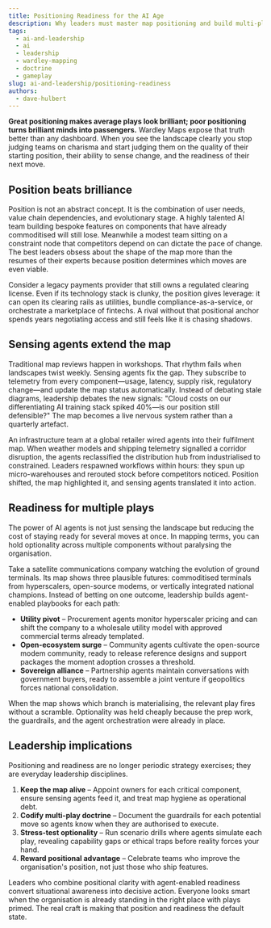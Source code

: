 ```yaml
---
title: Positioning Readiness for the AI Age
description: Why leaders must master map positioning and build multi-play readiness as AI agents collapse the cost of optionality.
tags:
  - ai-and-leadership
  - ai
  - leadership
  - wardley-mapping
  - doctrine
  - gameplay
slug: ai-and-leadership/positioning-readiness
authors:
  - dave-hulbert
---
```


**Great positioning makes average plays look brilliant; poor positioning turns brilliant minds into passengers.** Wardley Maps expose that truth better than any dashboard. When you see the landscape clearly you stop judging teams on charisma and start judging them on the quality of their starting position, their ability to sense change, and the readiness of their next move.

<!-- truncate -->

## Position beats brilliance

Position is not an abstract concept. It is the combination of user needs, value chain dependencies, and evolutionary stage. A highly talented AI team building bespoke features on components that have already commoditised will still lose. Meanwhile a modest team sitting on a constraint node that competitors depend on can dictate the pace of change. The best leaders obsess about the shape of the map more than the resumes of their experts because position determines which moves are even viable.

Consider a legacy payments provider that still owns a regulated clearing license. Even if its technology stack is clunky, the position gives leverage: it can open its clearing rails as utilities, bundle compliance-as-a-service, or orchestrate a marketplace of fintechs. A rival without that positional anchor spends years negotiating access and still feels like it is chasing shadows.

## Sensing agents extend the map

Traditional map reviews happen in workshops. That rhythm fails when landscapes twist weekly. Sensing agents fix the gap. They subscribe to telemetry from every component—usage, latency, supply risk, regulatory change—and update the map status automatically. Instead of debating stale diagrams, leadership debates the new signals: "Cloud costs on our differentiating AI training stack spiked 40%—is our position still defensible?" The map becomes a live nervous system rather than a quarterly artefact.

An infrastructure team at a global retailer wired agents into their fulfilment map. When weather models and shipping telemetry signalled a corridor disruption, the agents reclassified the distribution hub from industrialised to constrained. Leaders respawned workflows within hours: they spun up micro-warehouses and rerouted stock before competitors noticed. Position shifted, the map highlighted it, and sensing agents translated it into action.

## Readiness for multiple plays

The power of AI agents is not just sensing the landscape but reducing the cost of staying ready for several moves at once. In mapping terms, you can hold optionality across multiple components without paralysing the organisation.

Take a satellite communications company watching the evolution of ground terminals. Its map shows three plausible futures: commoditised terminals from hyperscalers, open-source modems, or vertically integrated national champions. Instead of betting on one outcome, leadership builds agent-enabled playbooks for each path:

- **Utility pivot** – Procurement agents monitor hyperscaler pricing and can shift the company to a wholesale utility model with approved commercial terms already templated.
- **Open-ecosystem surge** – Community agents cultivate the open-source modem community, ready to release reference designs and support packages the moment adoption crosses a threshold.
- **Sovereign alliance** – Partnership agents maintain conversations with government buyers, ready to assemble a joint venture if geopolitics forces national consolidation.

When the map shows which branch is materialising, the relevant play fires without a scramble. Optionality was held cheaply because the prep work, the guardrails, and the agent orchestration were already in place.

## Leadership implications

Positioning and readiness are no longer periodic strategy exercises; they are everyday leadership disciplines.

1. **Keep the map alive** – Appoint owners for each critical component, ensure sensing agents feed it, and treat map hygiene as operational debt.
2. **Codify multi-play doctrine** – Document the guardrails for each potential move so agents know when they are authorised to execute.
3. **Stress-test optionality** – Run scenario drills where agents simulate each play, revealing capability gaps or ethical traps before reality forces your hand.
4. **Reward positional advantage** – Celebrate teams who improve the organisation's position, not just those who ship features.

Leaders who combine positional clarity with agent-enabled readiness convert situational awareness into decisive action. Everyone looks smart when the organisation is already standing in the right place with plays primed. The real craft is making that position and readiness the default state.
